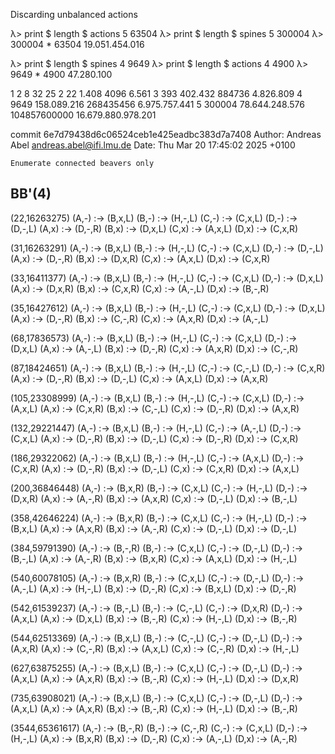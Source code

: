 
Discarding unbalanced actions

λ> print $ length $ actions 5
63504
λ> print $ length $ spines 5
300004
λ> 300004 * 63504
19.051.454.016


λ> print $ length $ spines 4
9649
λ> print $ length $ actions 4
4900
λ> 9649 * 4900
47.280.100



1 	 2 			 8 					 32 			 25
2 	 22 		 1.408 				 4096 			 6.561
3 	 393 		 402.432 			 884736 		 4.826.809
4 	 9649 		 158.089.216 		 268435456 		 6.975.757.441
5 	 300004 	 78.644.248.576 	 104857600000 	 16.679.880.978.201


commit 6e7d79438d6c06524ceb1e425eadbc383d7a7408
Author: Andreas Abel <andreas.abel@ifi.lmu.de>
Date:   Thu Mar 20 17:45:02 2025 +0100

    Enumerate connected beavers only

## BB'(4)

(22,16263275)
(A,-) :-> (B,x,L)
(B,-) :-> (H,-,L)
(C,-) :-> (C,x,L)
(D,-) :-> (D,-,L)
(A,x) :-> (D,-,R)
(B,x) :-> (D,x,L)
(C,x) :-> (A,x,L)
(D,x) :-> (C,x,R)

(31,16263291)
(A,-) :-> (B,x,L)
(B,-) :-> (H,-,L)
(C,-) :-> (C,x,L)
(D,-) :-> (D,-,L)
(A,x) :-> (D,-,R)
(B,x) :-> (D,x,R)
(C,x) :-> (A,x,L)
(D,x) :-> (C,x,R)

(33,16411377)
(A,-) :-> (B,x,L)
(B,-) :-> (H,-,L)
(C,-) :-> (C,x,L)
(D,-) :-> (D,x,L)
(A,x) :-> (D,x,R)
(B,x) :-> (C,x,R)
(C,x) :-> (A,-,L)
(D,x) :-> (B,-,R)

(35,16427612)
(A,-) :-> (B,x,L)
(B,-) :-> (H,-,L)
(C,-) :-> (C,x,L)
(D,-) :-> (D,x,L)
(A,x) :-> (D,-,R)
(B,x) :-> (C,-,R)
(C,x) :-> (A,x,R)
(D,x) :-> (A,-,L)

(68,17836573)
(A,-) :-> (B,x,L)
(B,-) :-> (H,-,L)
(C,-) :-> (C,x,L)
(D,-) :-> (D,x,L)
(A,x) :-> (A,-,L)
(B,x) :-> (D,-,R)
(C,x) :-> (A,x,R)
(D,x) :-> (C,-,R)

(87,18424651)
(A,-) :-> (B,x,L)
(B,-) :-> (H,-,L)
(C,-) :-> (C,-,L)
(D,-) :-> (C,x,R)
(A,x) :-> (D,-,R)
(B,x) :-> (D,-,L)
(C,x) :-> (A,x,L)
(D,x) :-> (A,x,R)

(105,23308999)
(A,-) :-> (B,x,L)
(B,-) :-> (H,-,L)
(C,-) :-> (C,x,L)
(D,-) :-> (A,x,L)
(A,x) :-> (C,x,R)
(B,x) :-> (C,-,L)
(C,x) :-> (D,-,R)
(D,x) :-> (A,x,R)

(132,29221447)
(A,-) :-> (B,x,L)
(B,-) :-> (H,-,L)
(C,-) :-> (A,-,L)
(D,-) :-> (C,x,L)
(A,x) :-> (D,-,R)
(B,x) :-> (D,-,L)
(C,x) :-> (D,-,R)
(D,x) :-> (C,x,R)

(186,29322062)
(A,-) :-> (B,x,L)
(B,-) :-> (H,-,L)
(C,-) :-> (A,x,L)
(D,-) :-> (C,x,R)
(A,x) :-> (D,-,R)
(B,x) :-> (D,-,L)
(C,x) :-> (C,x,R)
(D,x) :-> (A,x,L)

(200,36846448)
(A,-) :-> (B,x,R)
(B,-) :-> (C,x,L)
(C,-) :-> (H,-,L)
(D,-) :-> (D,x,R)
(A,x) :-> (A,-,R)
(B,x) :-> (A,x,R)
(C,x) :-> (D,-,L)
(D,x) :-> (B,-,L)

(358,42646224)
(A,-) :-> (B,x,R)
(B,-) :-> (C,x,L)
(C,-) :-> (H,-,L)
(D,-) :-> (B,x,L)
(A,x) :-> (A,x,R)
(B,x) :-> (A,-,R)
(C,x) :-> (D,-,L)
(D,x) :-> (D,-,L)

(384,59791390)
(A,-) :-> (B,-,R)
(B,-) :-> (C,x,L)
(C,-) :-> (D,-,L)
(D,-) :-> (B,-,L)
(A,x) :-> (A,-,R)
(B,x) :-> (B,x,R)
(C,x) :-> (A,x,L)
(D,x) :-> (H,-,L)

(540,60078105)
(A,-) :-> (B,x,R)
(B,-) :-> (C,x,L)
(C,-) :-> (D,-,L)
(D,-) :-> (A,-,L)
(A,x) :-> (H,-,L)
(B,x) :-> (D,-,R)
(C,x) :-> (B,x,L)
(D,x) :-> (D,-,R)

(542,61539237)
(A,-) :-> (B,-,L)
(B,-) :-> (C,-,L)
(C,-) :-> (D,x,R)
(D,-) :-> (A,x,L)
(A,x) :-> (D,x,L)
(B,x) :-> (B,-,R)
(C,x) :-> (H,-,L)
(D,x) :-> (B,-,R)

(544,62513369)
(A,-) :-> (B,x,L)
(B,-) :-> (C,-,L)
(C,-) :-> (D,-,L)
(D,-) :-> (A,x,R)
(A,x) :-> (C,-,R)
(B,x) :-> (A,x,L)
(C,x) :-> (C,-,R)
(D,x) :-> (H,-,L)

(627,63875255)
(A,-) :-> (B,x,L)
(B,-) :-> (C,x,L)
(C,-) :-> (D,-,L)
(D,-) :-> (A,x,L)
(A,x) :-> (A,x,R)
(B,x) :-> (B,-,R)
(C,x) :-> (H,-,L)
(D,x) :-> (D,x,R)

(735,63908021)
(A,-) :-> (B,x,L)
(B,-) :-> (C,x,L)
(C,-) :-> (D,-,L)
(D,-) :-> (A,x,L)
(A,x) :-> (A,x,R)
(B,x) :-> (B,-,R)
(C,x) :-> (H,-,L)
(D,x) :-> (B,-,R)

(3544,65361617)
(A,-) :-> (B,-,R)
(B,-) :-> (C,-,R)
(C,-) :-> (C,x,L)
(D,-) :-> (H,-,L)
(A,x) :-> (B,x,R)
(B,x) :-> (D,-,R)
(C,x) :-> (A,-,L)
(D,x) :-> (A,-,R)
